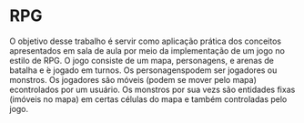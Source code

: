 # RPG
 
O objetivo desse trabalho é servir como aplicação prática dos conceitos apresentados em sala de aula por meio da implementação de um jogo no estilo de RPG.
O jogo consiste de um mapa, personagens, e arenas de batalha e  ́e jogado em turnos.  Os personagenspodem ser jogadores ou monstros.  Os jogadores são móveis (podem se mover pelo mapa) econtrolados por um usuário. Os monstros por sua vezs são entidades fixas (imóveis no mapa) em certas células do mapa e também controladas pelo jogo.
